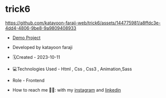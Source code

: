 # trick6

https://github.com/katayoon-faraji-web/trick6/assets/144775981/a8ffdc3e-4dd4-4806-9be8-9a9809408933

- [Demo Project](https://katayoon-faraji-web.github.io/trick6/)

- Developed by katayoon faraji

- 🗓️Created - 2023-10-11

- 💻Technologies Used - Html , Css , Css3 , Animation,Sass

- Role - Frontend

- How to reach me 👩🏻: with my [instagram](https://instagram.com/katayoon_faraji_web) and [linkedin](https://www.linkedin.com/in/katayoon-faraji-web-3b722b207r)

